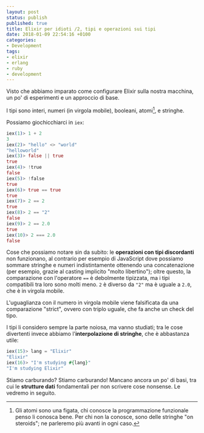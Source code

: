 ```yaml
---
layout: post
status: publish
published: true
title: Elixir per idioti /2, tipi e operazioni sui tipi
date: 2018-01-09 22:54:16 +0100
categories:
- Development
tags:
- elixir
- erlang
- ruby
- development
---
```


Visto che abbiamo imparato come configurare Elixir sulla nostra macchina, un po' di esperimenti e un approccio di base.

I tipi sono interi, numeri (in virgola mobile), booleani, atomi[^1], e stringhe.

Possiamo giochicchiarci in `iex`:

```elixir
iex(1)> 1 + 2
3
iex(2)> "hello" <> "world"
"helloworld"
iex(3)> false || true
true
iex(4)> !true
false
iex(5)> !false
true
iex(6)> true == true
true
iex(7)> 2 == 2
true
iex(8)> 2 == "2"
false
iex(9)> 2 == 2.0
true
iex(10)> 2 === 2.0
false
```

Cose che possiamo notare sin da subito: le **operazioni con tipi discordanti** non funzionano, al contrario per esempio di JavaScript dove possiamo sommare stringhe e numeri indistintamente ottenendo una concatenazione (per esempio, grazie al casting implicito "molto libertino"); oltre questo, la comparazione con l'operatore `==` è debolmente tipizzata, ma i tipi compatibili tra loro sono molti meno. `2` è diverso da `"2"` ma è uguale a `2.0`, che è in virgola mobile.

L'uguaglianza con il numero in virgola mobile viene falsificata da una comparazione "strict", ovvero con triplo uguale, che fa anche un check del tipo.

I tipi li considero sempre la parte noiosa, ma vanno studiati; tra le cose divertenti invece abbiamo l'**interpolazione di stringhe**, che è abbastanza utile:

```elixir
iex(15)> lang = "Elixir"
"Elixir"
iex(16)> "I'm studying #{lang}"
"I'm studying Elixir"
```

Stiamo carburando? Stiamo carburando! Mancano ancora un po' di basi, tra cui le **strutture dati** fondamentali per non scrivere cose nonsense. Le vedremo in seguito.

[^1]: Gli atomi sono una figata, chi conosce la programmazione funzionale penso li conosca bene. Per chi non la conosce, sono delle stringhe "on steroids"; ne parleremo più avanti in ogni caso.
